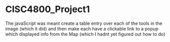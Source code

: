 # CISC4800_Project1

The javaScript was meant create a table entry over each of the tools in the image (which it did) and then make each have a clickable link to a popup which displayed info from the Map (which I hadnt yet figured out how to do)
